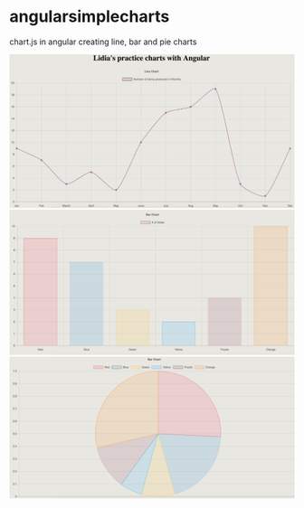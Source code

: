 # angularsimplecharts
chart.js in angular creating line, bar and pie charts

![](images/line.png)
![](images/bar.png)
![](images/pie.png)
